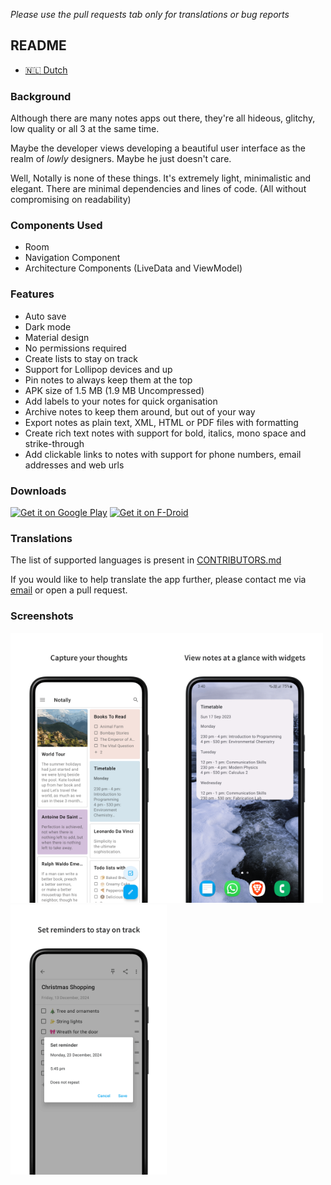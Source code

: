 *Please use the pull requests tab only for translations or bug reports*
## README
- [🇳🇱 Dutch](README.nl.md)    
### Background
Although there are many notes apps out there, they're all hideous, glitchy, low quality or all 3 at the same time.

Maybe the developer views developing a beautiful user interface as the realm of _lowly_ designers. Maybe he just doesn't care.

Well, Notally is none of these things. It's extremely light, minimalistic and elegant. There are minimal dependencies and lines of code. (All without compromising on readability)

### Components Used
* Room
* Navigation Component
* Architecture Components (LiveData and ViewModel)

### Features
* Auto save
* Dark mode
* Material design
* No permissions required
* Create lists to stay on track
* Support for Lollipop devices and up
* Pin notes to always keep them at the top
* APK size of 1.5 MB (1.9 MB Uncompressed)
* Add labels to your notes for quick organisation
* Archive notes to keep them around, but out of your way
* Export notes as plain text, XML, HTML or PDF files with formatting
* Create rich text notes with support for bold, italics, mono space and strike-through
* Add clickable links to notes with support for phone numbers, email addresses and web urls

### Downloads
[<img src="https://play.google.com/intl/en_us/badges/images/generic/en_badge_web_generic.png" alt="Get it on Google Play"  height="70"/>](https://play.google.com/store/apps/details?id=com.omgodse.notally)
[<img src="https://fdroid.gitlab.io/artwork/badge/get-it-on.png" alt="Get it on F-Droid" height="70"/>](https://f-droid.org/packages/com.omgodse.notally/)

### Translations
The list of supported languages is present in [CONTRIBUTORS.md](CONTRIBUTORS.md)

If you would like to help translate the app further, please contact me via [email](mailto:omgodseapps@gmail.com) or open a pull request.

### Screenshots
<img src="fastlane/metadata/android/en-US/images/phoneScreenshots/1.png" width="250"/><img src="fastlane/metadata/android/en-US/images/phoneScreenshots/2.png" width="250"/><img src="fastlane/metadata/android/en-US/images/phoneScreenshots/3.png" width="250"/>
